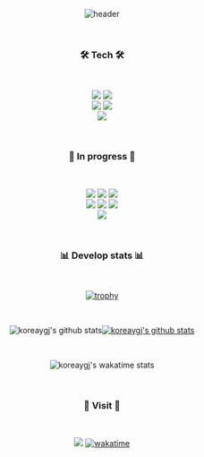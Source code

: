 <div align="center">
  
  ![header](https://capsule-render.vercel.app/api?reversal=ture&animation=fadeIn&fontColor=F5FFFA&FontAlignY=100&type=waving&color=008d62&height=300&section=header&text=KOREAYGJ%20&fontSize=90)
  
</div>

<br>

<h3 align="center">🛠 Tech 🛠</h3>
<br>
  <p align="center">
  <img src="https://img.shields.io/badge/C-A8B9CC?style=flat-square&logo=C&logoColor=white" />
  <img src="https://img.shields.io/badge/C++-00599C?style=flat-square&logo=C%2B%2B&logoColor=white" />
  <br>
  <img src="https://img.shields.io/badge/MySQL-4479A1?style=flat-square&logo=MySQL&logoColor=white "/>
  <img src="https://img.shields.io/badge/MariaDB-003545?style=flat-square&logo=MariaDB&logoColor=white "/>
  <br>
    <img src="https://img.shields.io/badge/Kali_Linux-557C94?style=flat-square&logo=Kali Linux&logoColor=white "/>
  </p>
<br>

<h3 align="center">📝 In progress 📝</h3>
<br>
  <p align="center">
  <img src="https://img.shields.io/badge/Java-007396?style=flat-square&logo=Java&logoColor=white" />
  <img src="https://img.shields.io/badge/Spring-6DB33F?style=flat-square&logo=Spring&logoColor=white" />
  <img src="https://img.shields.io/badge/Kotlin-7F52FF?style=flat-square&logo=Kotlin&logoColor=white" />
  <br>
    <img src="https://img.shields.io/badge/Go-00ADD8?style=flat-square&logo=Go&logoColor=white" />
  <img src="https://img.shields.io/badge/C Sharp-239120?style=flat-square&logo=C Sharp&logoColor=white "/>
  <img src="https://img.shields.io/badge/Python-3776AB?style=flat-square&logo=Python&logoColor=white" />
  <br>
    <img src="https://img.shields.io/badge/Amazon AWS-232F3E?style=flat-square&logo=Amazon AWS&logoColor=white"/>
  </p>
 
<br>
<!--
<h3 align="center">🎧 Spotify Playing 🎧</h3>
<div align="center">
  [<img src="https://koreaygj.vercel.app/api/spotify-now-playing" alt="Spotify Now Playing" width="350"/>](https://open.spotify.com/user/rk9xha76f5bq296eccr82fqwr)
</div>
<br>
-->
<h3 align="center">📊 Develop stats 📊</h3>
<br>
<div align="center">
  
  [![trophy](https://github-profile-trophy.vercel.app/?username=koreaygj&row=1&theme=highcontrast&no-frame=true)](https://github.com/ryo-ma/github-profile-trophy)
  
  <br>
  
  ![koreaygj's github stats](https://github-readme-stats.vercel.app/api?username=koreaygj&show_icons=true&theme=highcontrast&no-frame=true)[![koreaygj's github stats](https://github-readme-stats.vercel.app/api/top-langs/?username=koreaygj&show_icons=true&hide_border=true&title_color=004386&icon_color=004386&layout=compact&theme=highcontrast&hide_border=true)](https://github.com/koreaygj)

</div>

<br>

<div align="center">
  
  ![koreaygj's wakatime stats](https://github-readme-stats.vercel.app/api/wakatime?username=koreaygj&theme=dracula&hide_border=true)

<br>

<h3 align="center">🚪 Visit 🚪</h3>
<br>
<div align="center">
  
  ![](https://komarev.com/ghpvc/?username=koreaygj&color=blueviolet&style=flat-square)
  [![wakatime](https://wakatime.com/badge/user/ca68aa9c-3de0-4dca-b96e-31d26e2a8f6c.svg)](https://wakatime.com/@ca68aa9c-3de0-4dca-b96e-31d26e2a8f6c)
  
</div>
